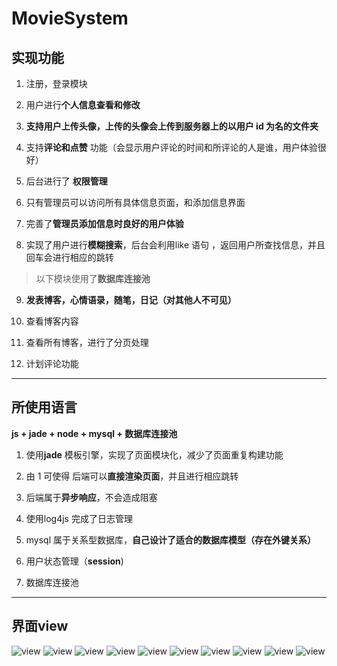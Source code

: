 # MovieSystem

## 实现功能

1. 注册，登录模块

2. 用户进行**个人信息查看和修改**

3. **支持用户上传头像，上传的头像会上传到服务器上的以用户 id 为名的文件夹**

4. 支持**评论和点赞** 功能（会显示用户评论的时间和所评论的人是谁，用户体验很好）

5. 后台进行了 **权限管理**

6. 只有管理员可以访问所有具体信息页面，和添加信息界面

7. 完善了**管理员添加信息时良好的用户体验**

8. 实现了用户进行**模糊搜索**，后台会利用like 语句 ，返回用户所查找信息，并且回车会进行相应的跳转

> 以下模块使用了**数据库连接池**

9. **发表博客，心情语录，随笔，日记（对其他人不可见）**

10. 查看博客内容

11. 查看所有博客，进行了分页处理

12. 计划评论功能

***

## 所使用语言

**js + jade + node + mysql + 数据库连接池**

1. 使用**jade** 模板引擎，实现了页面模块化，减少了页面重复构建功能

2. 由 1 可使得 后端可以**直接渲染页面**，并且进行相应跳转

3. 后端属于**异步响应**，不会造成阻塞

4. 使用log4js 完成了日志管理

5. mysql 属于关系型数据库，**自己设计了适合的数据库模型（存在外键关系）**

6. 用户状态管理（**session**) 

7. 数据库连接池

***

## 界面view

![view](./pictrue/1.png)
![view](./pictrue/2.png)
![view](./pictrue/3.png)
![view](./pictrue/4.png)
![view](./pictrue/5.png)
![view](./pictrue/6.png)
![view](./pictrue/7.png)
![view](./pictrue/8.png)
![view](./pictrue/9.png)
![view](./pictrue/10.png)








